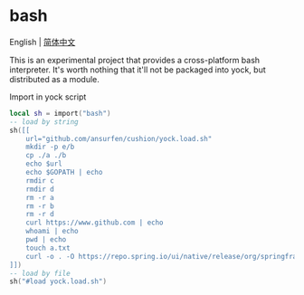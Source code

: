 # bash

English | [简体中文](../../docs/zh_cn/lib/bash.md)

This is an experimental project that provides a cross-platform bash interpreter. It's worth nothing that it'll not be packaged into yock, but distributed as a module.

Import in yock script
```lua
local sh = import("bash")
-- load by string
sh([[
    url="github.com/ansurfen/cushion/yock.load.sh"
    mkdir -p e/b
    cp ./a ./b
    echo $url
    echo $GOPATH | echo
    rmdir c
    rmdir d
    rm -r a
    rm -r b
    rm -r d
    curl https://www.github.com | echo
    whoami | echo
    pwd | echo
    touch a.txt
    curl -o . -O https://repo.spring.io/ui/native/release/org/springframework/boot/spring-boot-cli/1.4.3.RELEASE/spring-boot-cli-1.4.3.RELEASE-bin.zip
]])
-- load by file
sh("#load yock.load.sh")
```